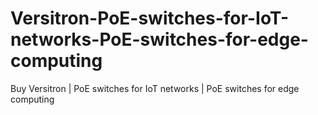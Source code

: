 # Versitron-PoE-switches-for-IoT-networks-PoE-switches-for-edge-computing
Buy Versitron | PoE switches for IoT networks | PoE switches for edge computing
